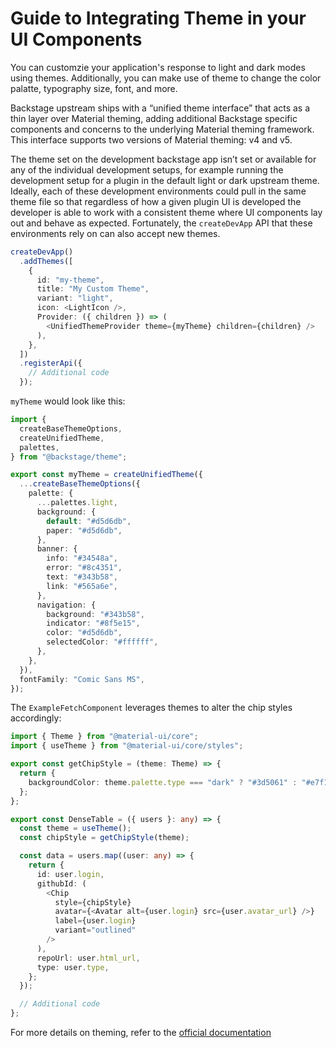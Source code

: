 # Guide to Integrating Theme in your UI Components

You can customzie your application's response to light and dark modes using themes. Additionally, you can make use of theme to change the color palatte, typography size, font, and more.

Backstage upstream ships with a “unified theme interface” that acts as a thin layer over Material theming, adding additional Backstage specific components and concerns to the underlying Material theming framework. This interface supports two versions of Material theming: v4 and v5.

The theme set on the development backstage app isn’t set or available for any of the individual development setups, for example running the development setup for a plugin in the default light or dark upstream theme. Ideally, each of these development environments could pull in the same theme file so that regardless of how a given plugin UI is developed the developer is able to work with a consistent theme where UI components lay out and behave as expected. Fortunately, the `createDevApp` API that these environments rely on can also accept new themes.

```ts
createDevApp()
  .addThemes([
    {
      id: "my-theme",
      title: "My Custom Theme",
      variant: "light",
      icon: <LightIcon />,
      Provider: ({ children }) => (
        <UnifiedThemeProvider theme={myTheme} children={children} />
      ),
    },
  ])
  .registerApi({
    // Additional code
  });
```

`myTheme` would look like this:

```ts title="myTheme.ts"
import {
  createBaseThemeOptions,
  createUnifiedTheme,
  palettes,
} from "@backstage/theme";

export const myTheme = createUnifiedTheme({
  ...createBaseThemeOptions({
    palette: {
      ...palettes.light,
      background: {
        default: "#d5d6db",
        paper: "#d5d6db",
      },
      banner: {
        info: "#34548a",
        error: "#8c4351",
        text: "#343b58",
        link: "#565a6e",
      },
      navigation: {
        background: "#343b58",
        indicator: "#8f5e15",
        color: "#d5d6db",
        selectedColor: "#ffffff",
      },
    },
  }),
  fontFamily: "Comic Sans MS",
});
```

The `ExampleFetchComponent` leverages themes to alter the chip styles accordingly:

```ts title="ExampleFetchComponent.tsx"
import { Theme } from "@material-ui/core";
import { useTheme } from "@material-ui/core/styles";

export const getChipStyle = (theme: Theme) => {
  return {
    backgroundColor: theme.palette.type === "dark" ? "#3d5061" : "#e7f1fa",
  };
};

export const DenseTable = ({ users }: any) => {
  const theme = useTheme();
  const chipStyle = getChipStyle(theme);

  const data = users.map((user: any) => {
    return {
      id: user.login,
      githubId: (
        <Chip
          style={chipStyle}
          avatar={<Avatar alt={user.login} src={user.avatar_url} />}
          label={user.login}
          variant="outlined"
        />
      ),
      repoUrl: user.html_url,
      type: user.type,
    };
  });

  // Additional code
};
```

For more details on theming, refer to the [official documentation](https://backstage.io/docs/getting-started/app-custom-theme)
